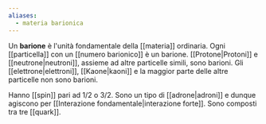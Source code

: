```yaml
---
aliases:
  - materia barionica
---
```

Un **barione** è l'unità fondamentale della [[materia]] ordinaria. Ogni [[particella]] con un [[numero barionico]] è un barione. [[Protone|Protoni]] e [[neutrone|neutroni]], assieme ad altre particelle simili, sono barioni. Gli [[elettrone|elettroni]], [[Kaone|kaoni]] e la maggior parte delle altre particelle non sono barioni.

Hanno [[spin]] pari ad $1/2$ o $3/2$. Sono un tipo di [[adrone|adroni]] e dunque agiscono per [[Interazione fondamentale|interazione forte]]. Sono composti tra tre [[quark]].